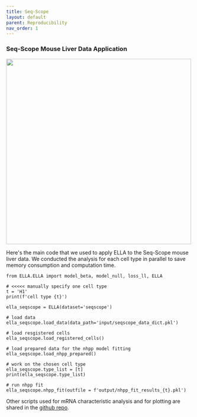```yaml
---
title: Seq-Scope
layout: default
parent: Reproducibility
nav_order: 1
---
```


### Seq-Scope Mouse Liver Data Application

<div style="margin: 0 auto; text-align: left;"> 
<img src="{{ site.baseurl }}/images/rp_seqscope.png" width="500" />
</div>

Here's the main code that we used to apply ELLA to the Seq-Scope mouse liver data. We conducted the analysis for each cell type in parallel to save memory consumption and computation time.

```
from ELLA.ELLA import model_beta, model_null, loss_ll, ELLA

# <<<<< manually specify one cell type
t = 'H1'
print(f'cell type {t}')

ella_seqscope = ELLA(dataset='seqscope')

# load data
ella_seqscope.load_data(data_path='input/seqscope_data_dict.pkl')

# load resgistered cells
ella_seqscope.load_registered_cells()

# load prepared data for the nhpp model fitting
ella_seqscope.load_nhpp_prepared()

# work on the chosen cell type
ella_seqscope.type_list = [t]
print(ella_seqscope.type_list)

# run nhpp fit
ella_seqscope.nhpp_fit(outfile = f'output/nhpp_fit_results_{t}.pkl') 
```

Other scripts used for mRNA characteristic analysis and for plotting are shared in the [github repo](https://github.com/jadexq/ELLA/tree/main/scripts/seqscope).